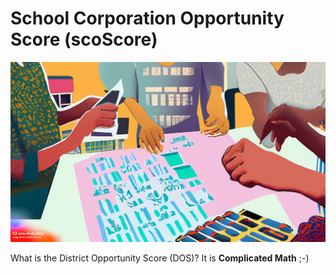 # School Corporation Opportunity Score (scoScore)

![DOS](images/dos.jpg)

What is the District Opportunity Score (DOS)? It is **Complicated Math** ;-)
